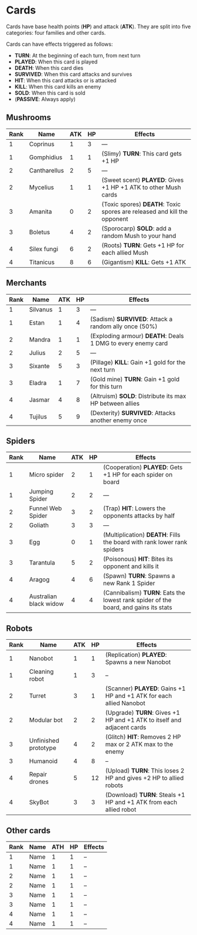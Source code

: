# Cards

Cards have base health points (**HP**) and attack (**ATK**).
They are split into five categories: four families and other cards.

Cards can have effects triggered as follows:

- **TURN**: At the beginning of each turn, from next turn
- **PLAYED**: When this card is played
- **DEATH**: When this card dies
- **SURVIVED**: When this card attacks and survives
- **HIT**: When this card attacks or is attacked
- **KILL**: When this card kills an enemy
- **SOLD**: When this card is sold
- (**PASSIVE**: Always apply)

## Mushrooms

Rank | Name | ATK | HP | Effects
-----|------|-----|----|--------
1 | Coprinus | 1 | 3 | —
1 | Gomphidius | 1 | 1 | (Slimy) **TURN**: This card gets +1 HP
2 | Cantharellus | 2 | 5 | —
2 | Mycelius | 1 | 1 | (Sweet scent) **PLAYED**: Gives +1 HP +1 ATK to other Mush cards
3 | Amanita | 0 | 2 | (Toxic spores) **DEATH**: Toxic spores are released and kill the opponent
3 | Boletus | 4 | 2 | (Sporocarp) **SOLD**: add a random Mush to your hand
4 | Silex fungi | 6 | 2 | (Roots) **TURN**: Gets +1 HP for each allied Mush
4 | Titanicus | 8 | 6 | (Gigantism) **KILL**: Gets +1 ATK

## Merchants

Rank | Name | ATK | HP | Effects
-----|------|-----|----|--------
1 | Silvanus | 1 | 3 | —
1 | Estan | 1 | 4 | (Sadism) **SURVIVED**: Attack a random ally once (50%)
2 | Mandra | 1 | 1 | (Exploding armour) **DEATH**: Deals 1 DMG to every enemy card
2 | Julius | 2 | 5 |  —
3 | Sixante | 5 | 3 | (Pillage) **KILL**: Gain +1 gold for the next turn
3 | Eladra | 1 | 7 | (Gold mine) **TURN**: Gain +1 gold for this turn
4 | Jasmar | 4 | 8 | (Altruism) **SOLD**: Distribute its max HP between allies
4 | Tujilus | 5 | 9 | (Dexterity) **SURVIVED**: Attacks another enemy once

## Spiders

Rank | Name | ATK | HP | Effects
-----|------|-----|----|--------
1 | Micro spider | 2 | 1 | (Cooperation) **PLAYED**: Gets +1 HP for each spider on board
1 | Jumping Spider | 2 | 2 | —
2 | Funnel Web Spider | 3 | 2 | (Trap) **HIT**: Lowers the opponents attacks by half
2 | Goliath | 3 | 3 | —
3 | Egg | 0 | 1 | (Multiplication) **DEATH**: Fills the board with rank lower rank spiders
3 | Tarantula | 5 | 2 | (Poisonous) **HIT**: Bites its opponent and kills it
4 | Aragog | 4 | 6 | (Spawn) **TURN**: Spawns a new Rank 1 Spider
4 | Australian black widow | 4 | 4 | (Cannibalism) **TURN**: Eats the lowest rank spider of the board, and gains its stats

## Robots

Rank | Name | ATK | HP | Effects
-----|------|-----|----|--------
1 | Nanobot | 1 | 1 | (Replication) **PLAYED**: Spawns a new Nanobot
1 | Cleaning robot | 1 | 3 | –
2 | Turret | 3 | 1 | (Scanner) **PLAYED**: Gains +1 HP and +1 ATK for each allied Nanobot
2 | Modular bot | 2 | 2 | (Upgrade) **TURN**: Gives +1 HP and +1 ATK to itself and adjacent cards
3 | Unfinished prototype | 4 | 2 | (Glitch) **HIT**: Removes 2 HP max or 2 ATK max to the enemy
3 | Humanoid | 4 | 8 | –
4 | Repair drones | 5 | 12 | (Upload) **TURN**: This loses 2 HP and gives +2 HP to allied robots
4 | SkyBot | 3 | 3 | (Download) **TURN**: Steals +1 HP and +1 ATK from each allied robot

## Other cards

Rank | Name | ATH | HP | Effects
-----|------|-----|----|--------
1 | Name | 1 | 1 | –
1 | Name | 1 | 1 | –
2 | Name | 1 | 1 | –
2 | Name | 1 | 1 | –
3 | Name | 1 | 1 | –
3 | Name | 1 | 1 | –
4 | Name | 1 | 1 | –
4 | Name | 1 | 1 | –